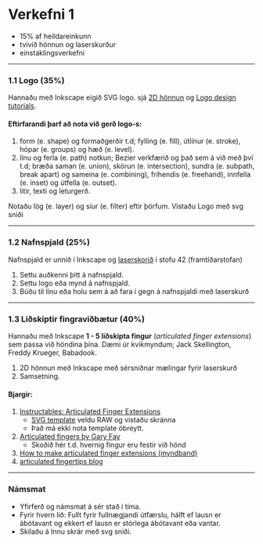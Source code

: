 # Verkefni 1 

- 15% af heildareinkunn
- tvívíð hönnun og laserskurður
- einstaklingsverkefni

---

### 1.1 Logo (35%)
Hannaðu með Inkscape eigið SVG logo. sjá [2D hönnun](https://github.com/VESM1VS/AFANGI/wiki/2D-h%C3%B6nnun) og [Logo design tutorials](https://www.youtube.com/playlist?list=PLynG8gQD-n8DUEHPGKj3fgQUSwIYyU7dk). 

#### Eftirfarandi þarf að nota við gerð logo-s:

1. form (e. shape) og formaðgerðir t.d; fylling (e. fill), útlínur (e. stroke), hópar (e. groups) og hæð (e. level).
1. línu og ferla (e. path) notkun; Bezier verkfærið og það sem á við með því t.d; bræða saman (e. union), skörun (e. intersection), sundra (e. subpath, break apart) og sameina (e. combining), fríhendis (e. freehand), innfella (e. inset) og útfella (e. outset).
1. litir, texti og leturgerð.

Notaðu lög (e. layer) og síur (e. filter) eftir þörfum. Vistaðu Logo með svg sniði

---

### 1.2 Nafnspjald (25%)

Nafnspjald er unnið í Inkscape og [laserskorið](https://github.com/VESM1VS/AFANGI/wiki/Laserskur%C3%B0ur) í stofu 42 (framtíðarstofan)

1. Settu auðkenni þitt á nafnspjald.
1. Settu logo eða mynd á nafnspjald. 
3. Búðu til línu eða holu sem á að fara í gegn á nafnspjaldi með laserskurð
  
---

### 1.3 Liðskiptir fingraviðbætur (40%)

Hannaðu með Inkscape **1 - 5 liðskipta fingur** (_articulated finger extensions_) sem passa við höndina þína. Dæmi úr kvikmyndum; Jack Skellington, Freddy Krueger, Babadook. 

1. 2D hönnun með Inkscape með sérsniðnar mælingar fyrir laserskurð 
1. Samsetning. 

#### Bjargir: 
1. [Instructables: Articulated Finger Extensions](https://www.instructables.com/Articulated-Finger-Extensions/)
   - [SVG template](https://github.com/VESM1VS/AFANGI/blob/main/Kennsluefni/drawing-1.svg) veldu RAW og vistaðu skránna
   - Það má ekki nota template óbreytt.
1. [Articulated fingers by Gary Fay](https://www.youtube.com/watch?v=MFVBpgU3aos&ab_channel=GaryFay)
   - Skoðið hér t.d. hvernig fingur eru festir við hönd 
1. [How to make articulated finger extensions (myndband)](https://www.youtube.com/watch?v=pbQuFWxneUk&ab_channel=GaryFay)
1. [articulated fingertips blog](https://forums.stanwinstonschool.com/discussion/3231/articulated-fingertips)

---

### Námsmat 
- Yfirferð og námsmat á sér stað í tíma.
- Fyrir hvern lið: Fullt fyrir fullnægjandi útfærslu, hálft ef lausn er ábótavant og ekkert ef lausn er stórlega ábótavant eða vantar.
- Skilaðu á Innu skrár með svg sniði.
